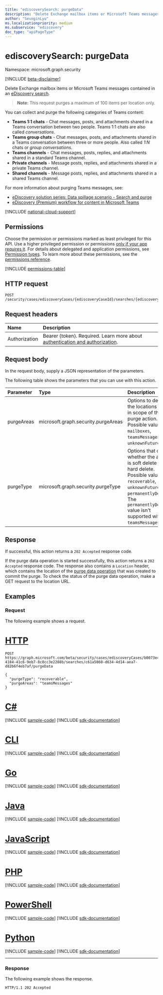 ```yaml
---
title: "ediscoverySearch: purgeData"
description: "Delete Exchange mailbox items or Microsoft Teams messages contained in an eDiscovery search."
author: "SeunginLyu"
ms.localizationpriority: medium
ms.subservice: "ediscovery"
doc_type: "apiPageType"
---
```


# ediscoverySearch: purgeData

Namespace: microsoft.graph.security

[!INCLUDE [beta-disclaimer](../../includes/beta-disclaimer.md)]

Delete Exchange mailbox items or Microsoft Teams messages contained in an [eDiscovery search](../resources/security-ediscoverysearch.md).

>**Note:** This request purges a maximum of 100 items per location only.

You can collect and purge the following categories of Teams content:
- **Teams 1:1 chats** - Chat messages, posts, and attachments shared in a Teams conversation between two people. Teams 1:1 chats are also called *conversations*.
- **Teams group chats** - Chat messages, posts, and attachments shared in a Teams conversation between three or more people. Also called *1:N* chats or *group conversations*.
- **Teams channels** - Chat messages, posts, replies, and attachments shared in a standard Teams channel.
- **Private channels** - Message posts, replies, and attachments shared in a private Teams channel.
- **Shared channels** - Message posts, replies, and attachments shared in a shared Teams channel.

For more information about purging Teams messages, see:
- [eDiscovery solution series: Data spillage scenario - Search and purge](/microsoft-365/compliance/data-spillage-scenariosearch-and-purge)
- [eDiscovery (Premium) workflow for content in Microsoft Teams](/microsoft-365/compliance/teams-workflow-in-advanced-ediscovery) 


[!INCLUDE [national-cloud-support](../../includes/global-us.md)]

## Permissions
Choose the permission or permissions marked as least privileged for this API. Use a higher privileged permission or permissions [only if your app requires it](/graph/permissions-overview#best-practices-for-using-microsoft-graph-permissions). For details about delegated and application permissions, see [Permission types](/graph/permissions-overview#permission-types). To learn more about these permissions, see the [permissions reference](/graph/permissions-reference).

<!-- { "blockType": "permissions", "name": "security_ediscoverysearch_purgedata" } -->
[!INCLUDE [permissions-table](../includes/permissions/security-ediscoverysearch-purgedata-permissions.md)]

## HTTP request

<!-- {
  "blockType": "ignored"
}
-->
``` http
POST /security/cases/ediscoveryCases/{ediscoveryCaseId}/searches/{ediscoverySearchId}/purgeData
```

## Request headers
|Name|Description|
|:---|:---|
|Authorization|Bearer {token}. Required. Learn more about [authentication and authorization](/graph/auth/auth-concepts).|

## Request body
In the request body, supply a JSON representation of the parameters.

The following table shows the parameters that you can use with this action.

|Parameter|Type|Description|
|:---|:---|:---|
|purgeAreas|microsoft.graph.security.purgeAreas| Options to define the locations to be in scope of the purge action. Possible values are: `mailboxes`, `teamsMessages`, `unknownFutureValue`. |
|purgeType|microsoft.graph.security.purgeType| Options that control whether the action is soft delete or hard delete. Possible values are `recoverable`, `unknownFutureValue`, `permanentlyDelete`. The `permanentlyDelete` value isn't supported with `teamsMessages`.|

## Response

If successful, this action returns a `202 Accepted` response code.

If the purge data operation is started successfully, this action returns a `202 Accepted` response code. The response also contains a `Location` header, which contains the location of the [purge data operation](../resources/security-ediscoverypurgedataoperation.md) that was created to commit the purge. To check the status of the purge data operation, make a GET request to the location URL.

## Examples

### Request
The following example shows a request.

# [HTTP](#tab/http)
<!-- {
  "blockType": "request",
  "name": "ediscoverysearchthis.purgedata"
}
-->
``` http
POST https://graph.microsoft.com/beta/security/cases/ediscoveryCases/b0073e4e-4184-41c6-9eb7-8c8cc3e2288b/searches/c61a5860-d634-4d14-aea7-d82b6f4eb7af/purgeData

{
  "purgeType": "recoverable",
  "purgeAreas": "teamsMessages"
}
```

# [C#](#tab/csharp)
[!INCLUDE [sample-code](../includes/snippets/csharp/ediscoverysearchthispurgedata-csharp-snippets.md)]
[!INCLUDE [sdk-documentation](../includes/snippets/snippets-sdk-documentation-link.md)]

# [CLI](#tab/cli)
[!INCLUDE [sample-code](../includes/snippets/cli/ediscoverysearchthispurgedata-cli-snippets.md)]
[!INCLUDE [sdk-documentation](../includes/snippets/snippets-sdk-documentation-link.md)]

# [Go](#tab/go)
[!INCLUDE [sample-code](../includes/snippets/go/ediscoverysearchthispurgedata-go-snippets.md)]
[!INCLUDE [sdk-documentation](../includes/snippets/snippets-sdk-documentation-link.md)]

# [Java](#tab/java)
[!INCLUDE [sample-code](../includes/snippets/java/ediscoverysearchthispurgedata-java-snippets.md)]
[!INCLUDE [sdk-documentation](../includes/snippets/snippets-sdk-documentation-link.md)]

# [JavaScript](#tab/javascript)
[!INCLUDE [sample-code](../includes/snippets/javascript/ediscoverysearchthispurgedata-javascript-snippets.md)]
[!INCLUDE [sdk-documentation](../includes/snippets/snippets-sdk-documentation-link.md)]

# [PHP](#tab/php)
[!INCLUDE [sample-code](../includes/snippets/php/ediscoverysearchthispurgedata-php-snippets.md)]
[!INCLUDE [sdk-documentation](../includes/snippets/snippets-sdk-documentation-link.md)]

# [PowerShell](#tab/powershell)
[!INCLUDE [sample-code](../includes/snippets/powershell/ediscoverysearchthispurgedata-powershell-snippets.md)]
[!INCLUDE [sdk-documentation](../includes/snippets/snippets-sdk-documentation-link.md)]

# [Python](#tab/python)
[!INCLUDE [sample-code](../includes/snippets/python/ediscoverysearchthispurgedata-python-snippets.md)]
[!INCLUDE [sdk-documentation](../includes/snippets/snippets-sdk-documentation-link.md)]

---

### Response
The following example shows the response.
<!-- {
  "blockType": "response",
  "truncated": true
}
-->
``` http
HTTP/1.1 202 Accepted
```

